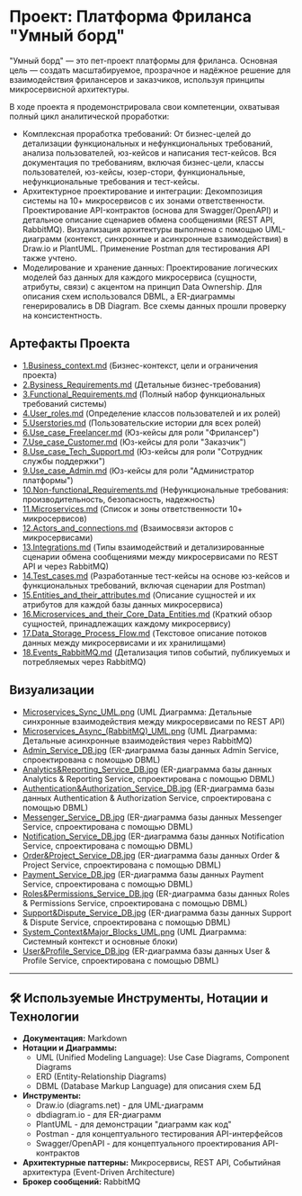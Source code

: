 # Проект: Платформа Фриланса "Умный борд"
"Умный борд" — это пет-проект платформы для фриланса. Основная цель — создать масштабируемое, прозрачное и надёжное решение для взаимодействия фрилансеров и заказчиков, используя принципы микросервисной архитектуры.

В ходе проекта я продемонстрировала свои компетенции, охватывая полный цикл аналитической проработки:

- Комплексная проработка требований: От бизнес-целей до детализации функциональных и нефункциональных требований, анализа пользователей, юз-кейсов и написания тест-кейсов. Вся документация по требованиям, включая бизнес-цели, классы пользователей, юз-кейсы, юзер-стори, функциональные, нефункциональные требования и тест-кейсы.
- Архитектурное проектирование и интеграции: Декомпозиция системы на 10+ микросервисов с их зонами ответственности. Проектирование API-контрактов (основа для Swagger/OpenAPI) и детальное описание сценариев обмена сообщениями (REST API, RabbitMQ). Визуализация архитектуры выполнена с помощью UML-диаграмм (контекст, синхронные и асинхронные взаимодействия) в Draw.io и PlantUML. Применение Postman для тестирования API также учтено.
- Моделирование и хранение данных: Проектирование логических моделей баз данных для каждого микросервиса (сущности, атрибуты, связи) с акцентом на принцип Data Ownership. Для описания схем использовался DBML, а ER-диаграммы генерировались в DB Diagram. Все схемы данных прошли проверку на консистентность.


## Артефакты Проекта

*   [1.Business_context.md](/petprojects/FreelanceHub/docs/1.Business_context.md) (Бизнес-контекст, цели и ограничения проекта)
*   [2.Bysiness_Requirements.md](/petprojects/FreelanceHub/docs/2.Bysiness_Requirements.md) (Детальные бизнес-требования)
*   [3.Functional_Requirements.md](/petprojects/FreelanceHub/docs/3.Functional_Requirements.md) (Полный набор функциональных требований системы)
*   [4.User_roles.md](/petprojects/FreelanceHub/docs/4.User_roles.md) (Определение классов пользователей и их ролей)
*   [5.Userstories.md](/petprojects/FreelanceHub/docs/5.Userstories.md) (Пользовательские истории для всех ролей)
*   [6.Use_case_Freelancer.md](/petprojects/FreelanceHub/docs/6.Use_case_Freelancer.md) (Юз-кейсы для роли "Фрилансер")
*   [7.Use_case_Customer.md](/petprojects/FreelanceHub/docs/7.Use_case_Customer.md) (Юз-кейсы для роли "Заказчик")
*   [8.Use_case_Tech_Support.md](/petprojects/FreelanceHub/docs/8.Use_case_Tech_Support.md) (Юз-кейсы для роли "Сотрудник службы поддержки")
*   [9.Use_case_Admin.md](/petprojects/FreelanceHub/docs/9.Use_case_Admin.md) (Юз-кейсы для роли "Администратор платформы")
*   [10.Non-functional_Requirements.md](/petprojects/FreelanceHub/docs/10.Non-functional_Requirements.md) (Нефункциональные требования: производительность, безопасность, надежность)
*   [11.Microservices.md](/petprojects/FreelanceHub/docs/11.Microservices.md) (Список и зоны ответственности 10+ микросервисов)
*   [12.Actors_and_connections.md](/petprojects/FreelanceHub/docs/12.Actors_and_connections.md) (Взаимосвязи акторов с микросервисами)
*   [13.Integrations.md](/petprojects/FreelanceHub/docs/13.Integrations.md) (Типы взаимодействий и детализированные сценарии обмена сообщениями между микросервисами по REST API и через RabbitMQ)
*   [14.Test_cases.md](/petprojects/FreelanceHub/docs/14.Test_cases.md) (Разработанные тест-кейсы на основе юз-кейсов и функциональных требований, включая сценарии для Postman)
*   [15.Entities_and_their_attributes.md](/petprojects/FreelanceHub/docs/15.Entities_and_their_attributes.md) (Описание сущностей и их атрибутов для каждой базы данных микросервиса)
*   [16.Microservices_and_their_Core_Data_Entities.md](/petprojects/FreelanceHub/docs/16.Microservices_and_their_Core_Data_Entities.md) (Краткий обзор сущностей, принадлежащих каждому микросервису)
*   [17.Data_Storage_Process_Flow.md](/petprojects/FreelanceHub/docs/17.Data_Storage_Process_Flow.md) (Текстовое описание потоков данных между микросервисами и их хранилищами)
*   [18.Events_RabbitMQ.md](/petprojects/FreelanceHub/docs/18.Events_RabbitMQ.md) (Детализация типов событий, публикуемых и потребляемых через RabbitMQ)

## Визуализации

*   [Microservices_Sync_UML.png](/petprojects/FreelanceHub/diagrams/Microservices_Sync_UML.png) (UML Диаграмма: Детальные синхронные взаимодействия между микросервисами по REST API)
*   [Microservices_Async_(RabbitMQ)_UML.png](/petprojects/FreelanceHub/diagrams/Microservices_Async_(RabbitMQ)_UML.png) (UML Диаграмма: Детальные асинхронные взаимодействия через RabbitMQ)
*   [Admin_Service_DB.jpg](/petprojects/FreelanceHub/diagrams/Admin_Service_DB.jpg) (ER-диаграмма базы данных Admin Service, спроектирована с помощью DBML)
*   [Analytics&Reporting_Service_DB.jpg](/petprojects/FreelanceHub/diagrams/Analytics&Reporting_Service_DB.jpg) (ER-диаграмма базы данных Analytics & Reporting Service, спроектирована с помощью DBML)
*   [Authentication&Authorization_Service_DB.jpg](/petprojects/FreelanceHub/diagrams/Authentication&Authorization_Service_DB.jpg) (ER-диаграмма базы данных Authentication & Authorization Service, спроектирована с помощью DBML)
*   [Messenger_Service_DB.jpg](/petprojects/FreelanceHub/diagrams/Messenger_Service_DB.jpg) (ER-диаграмма базы данных Messenger Service, спроектирована с помощью DBML)
*   [Notification_Service_DB.jpg](/petprojects/FreelanceHub/diagrams/Notification_Service_DB.jpg) (ER-диаграмма базы данных Notification Service, спроектирована с помощью DBML)
*   [Order&Project_Service_DB.jpg](/petprojects/FreelanceHub/diagrams/Order&Project_Service_DB.jpg) (ER-диаграмма базы данных Order & Project Service, спроектирована с помощью DBML)
*   [Payment_Service_DB.jpg](/petprojects/FreelanceHub/diagrams/Payment_Service_DB.jpg) (ER-диаграмма базы данных Payment Service, спроектирована с помощью DBML)
*   [Roles&Permissions_Service_DB.jpg](/petprojects/FreelanceHub/diagrams/Roles&Permissions_Service_DB.jpg) (ER-диаграмма базы данных Roles & Permissions Service, спроектирована с помощью DBML)
*   [Support&Dispute_Service_DB.jpg](/petprojects/FreelanceHub/diagrams/Support&Dispute_Service_DB.jpg) (ER-диаграмма базы данных Support & Dispute Service, спроектирована с помощью DBML)
*   [System_Context&Major_Blocks_UML.png](/petprojects/FreelanceHub/diagrams/System_Context&Major_Blocks_UML.png) (UML Диаграмма: Системный контекст и основные блоки)
*   [User&Profile_Service_DB.jpg](/petprojects/FreelanceHub/diagrams/User&Profile_Service_DB.jpg) (ER-диаграмма базы данных User & Profile Service, спроектирована с помощью DBML)
---

## 🛠️ **Используемые Инструменты, Нотации и Технологии**

*   **Документация:** Markdown
*   **Нотации и Диаграммы:**
    *   UML (Unified Modeling Language): Use Case Diagrams, Component Diagrams
    *   ERD (Entity-Relationship Diagrams)
    *   DBML (Database Markup Language) для описания схем БД
*   **Инструменты:**
    *   Draw.io (diagrams.net) - для UML-диаграмм
    *   dbdiagram.io - для ER-диаграмм
    *   PlantUML - для демонстрации "диаграмм как код"
    *   Postman - для концептуального тестирования API-интерфейсов
    *   Swagger/OpenAPI - для концептуального проектирования API-контрактов
*   **Архитектурные паттерны:** Микросервисы, REST API, Событийная архитектура (Event-Driven Architecture)
*   **Брокер сообщений:** RabbitMQ
